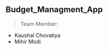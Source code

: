 ## Budget_Managment_App

> Team Member:
<ul>
  <li> Kaushal Chovatiya </li>
  <li> Mihir Modi </li>
</ul>
